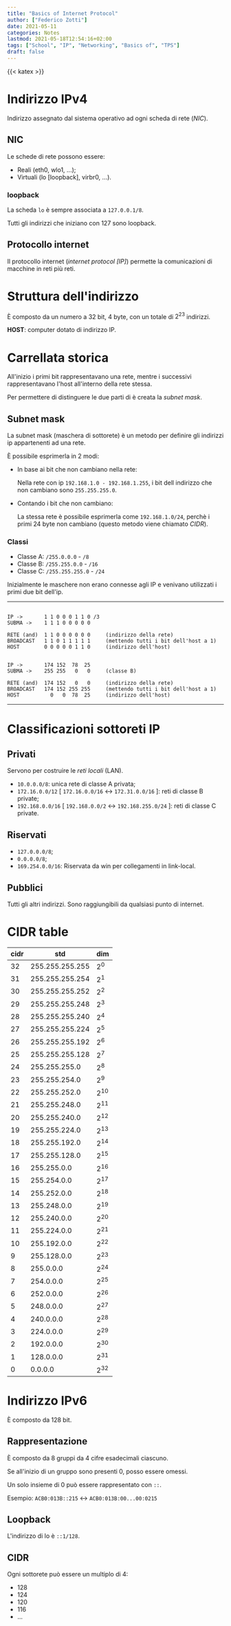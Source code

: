 ```yaml
---
title: "Basics of Internet Protocol"
author: ["Federico Zotti"]
date: 2021-05-11
categories: Notes
lastmod: 2021-05-18T12:54:16+02:00
tags: ["School", "IP", "Networking", "Basics of", "TPS"]
draft: false
---
```

{{< katex >}}

# Indirizzo IPv4

Indirizzo assegnato dal sistema operativo ad ogni scheda di rete (_NIC_).


## NIC

Le schede di rete possono essere:

-   Reali (eth0, wlo1, ...);
-   Virtuali (lo [loopback], virbr0, ...).


### loopback

La scheda `lo` è sempre associata a `127.0.0.1/8`.

Tutti gli indirizzi che iniziano con 127 sono loopback.


## Protocollo internet

Il protocollo internet (_internet protocol [IP]_) permette la comunicazioni di macchine in reti più reti.


# Struttura dell'indirizzo

È composto da un numero a 32 bit, 4 byte, con un totale di $2^{23}$ indirizzi.

**HOST**: computer dotato di indirizzo IP.


# Carrellata storica

All'inizio i primi bit rappresentavano una rete, mentre i successivi rappresentavano l'host all'interno della rete stessa.

Per permettere di distinguere le due parti di è creata la _subnet mask_.


## Subnet mask

La subnet mask (maschera di sottorete) è un metodo per definire gli indirizzi ip appartenenti ad una rete.

È possibile esprimerla in 2 modi:

-   In base ai bit che non cambiano nella rete:

    Nella rete con ip `192.168.1.0 - 192.168.1.255`, i bit dell indirizzo che non cambiano sono `255.255.255.0`.

-   Contando i bit che non cambiano:

    La stessa rete è possibile esprimerla come `192.168.1.0/24`, perchè i primi 24 byte non cambiano (questo metodo viene chiamato _CIDR_).


### Classi

-   Classe A: `/255.0.0.0` - `/8`
-   Classe B: `/255.255.0.0` - `/16`
-   Classe C: `/255.255.255.0` - `/24`

Inizialmente le maschere non erano connesse agli IP e venivano utilizzati i primi due bit dell'ip.

---

```text

IP ->       1 1 0 0 0 1 1 0 /3
SUBMA ->    1 1 1 0 0 0 0 0

RETE (and)  1 1 0 0 0 0 0 0     (indirizzo della rete)
BROADCAST   1 1 0 1 1 1 1 1     (mettendo tutti i bit dell'host a 1)
HOST        0 0 0 0 0 1 1 0     (indirizzo dell'host)

```

```text

IP ->       174 152  78  25
SUBMA ->    255 255   0   0     (classe B)

RETE (and)  174 152   0   0     (indirizzo della rete)
BROADCAST   174 152 255 255     (mettendo tutti i bit dell'host a 1)
HOST          0   0  78  25     (indirizzo dell'host)

```

---


# Classificazioni sottoreti IP


## Privati

Servono per costruire le _reti locali_ (LAN).

-   `10.0.0.0/8`: unica rete di classe A privata;
-   `172.16.0.0/12` [ `172.16.0.0/16` <-> `172.31.0.0/16` ]: reti di classe B private;
-   `192.168.0.0/16` [ `192.168.0.0/2` <-> `192.168.255.0/24` ]: reti di classe C private.


## Riservati

-   `127.0.0.0/8`;
-   `0.0.0.0/8`;
-   `169.254.0.0/16`: Riservata da win per collegamenti in link-local.


## Pubblici

Tutti gli altri indirizzi.
Sono raggiungibili da qualsiasi punto di internet.


# CIDR table

| cidr | std             | dim          |
|------|-----------------|--------------|
| 32   | 255.255.255.255 | $2^{0}$      |
| 31   | 255.255.255.254 | $2^{1}$      |
| 30   | 255.255.255.252 | $2^{2}$      |
| 29   | 255.255.255.248 | $2^{3}$      |
| 28   | 255.255.255.240 | $2^{4}$      |
| 27   | 255.255.255.224 | $2^{5}$      |
| 26   | 255.255.255.192 | $2^{6}$      |
| 25   | 255.255.255.128 | $2^{7}$      |
| 24   | 255.255.255.0   | $2^{8}$      |
| 23   | 255.255.254.0   | $2^{9}$      |
| 22   | 255.255.252.0   | $2^{10}$     |
| 21   | 255.255.248.0   | $2^{11}$     |
| 20   | 255.255.240.0   | $2^{12}$     |
| 19   | 255.255.224.0   | $2^{13}$     |
| 18   | 255.255.192.0   | $2^{14}$     |
| 17   | 255.255.128.0   | $2^{15}$     |
| 16   | 255.255.0.0     | $2^{16}$     |
| 15   | 255.254.0.0     | $2^{17}$     |
| 14   | 255.252.0.0     | $2^{18}$     |
| 13   | 255.248.0.0     | $2^{19}$     |
| 12   | 255.240.0.0     | $2^{20}$     |
| 11   | 255.224.0.0     | $2^{21}$     |
| 10   | 255.192.0.0     | $2^{22}$     |
| 9    | 255.128.0.0     | $2^{23}$     |
| 8    | 255.0.0.0       | $2^{24}$     |
| 7    | 254.0.0.0       | $2^{25}$     |
| 6    | 252.0.0.0       | $2^{26}$     |
| 5    | 248.0.0.0       | $2^{27}$     |
| 4    | 240.0.0.0       | $2^{28}$     |
| 3    | 224.0.0.0       | $2^{29}$     |
| 2    | 192.0.0.0       | $2^{30}$     |
| 1    | 128.0.0.0       | $2^{31}$     |
| 0    | 0.0.0.0         | $2^{32}$     |


# Indirizzo IPv6

È composto da 128 bit.


## Rappresentazione

È composto da 8 gruppi da 4 cifre esadecimali ciascuno.

Se all'inizio di un gruppo sono presenti 0, posso essere omessi.

Un solo insieme di 0 può essere rappresentato con `::`.

Esempio: `ACB0:013B::215` <-> `ACB0:013B:00...00:0215`


## Loopback

L'indirizzo di lo è `::1/128`.


## CIDR

Ogni sottorete può essere un multiplo di 4:

-   128
-   124
-   120
-   116
-   ...
